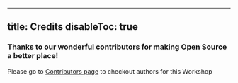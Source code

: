 
---
title: Credits
disableToc: true
---

### Thanks to our wonderful contributors <i class="fas fa-heart"></i> for making Open Source a better place!

<!---
note: change the url to match the new repo... using old repo as an example placeholder
--->

Please go to [Contributors page](https://github.com/lpiedade/reliability-refarch/graphs/contributors) to checkout authors for this Workshop